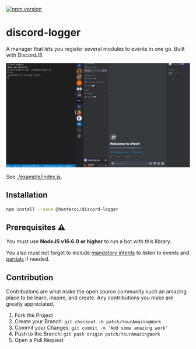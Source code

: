 <a href="https://www.npmjs.com/package/@hunteroi/discord-logger"><img src="https://badge.fury.io/js/%40hunteroi%2Fdiscord-logger.svg" alt="npm version" height="18"></a>

# discord-logger

A manager that lets you register several modules to events in one go. Built with DiscordJS

![IMAGE](assets/example.gif)

See [./example/index.js](example/index.js).

## Installation

```sh
npm install --save @hunteroi/discord-logger
```

## Prerequisites ⚠️

You must use **NodeJS v16.6.0 or higher** to run a bot with this library.

You also must not forget to include [mandatory intents](#mandatory-intents) to listen to events and [partials](#partials) if needed.

## Contribution

Contributions are what make the open source community such an amazing place to be learn, inspire, and create. Any contributions you make are greatly appreciated.

1. Fork the Project
2. Create your Branch: `git checkout -b patch/YourAmazingWork`
3. Commit your Changes: `git commit -m 'Add some amazing work'`
4. Push to the Branch: `git push origin patch/YourAmazingWork`
5. Open a Pull Request
